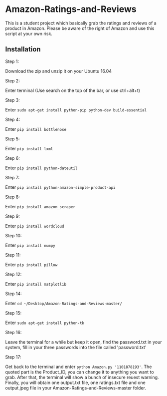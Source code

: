 # Amazon-Ratings-and-Reviews
This is a student project which basically grab the ratings and reviews of a product in Amazon. Please be aware of the right of Amazon and use this script at your own risk.

## Installation

Step 1:

Download the zip and unzip it on your Ubuntu 16.04

Step 2:

Enter terminal (Use search on the top of the bar, or use ctrl+alt+t)

Step 3:

Enter `sudo apt-get install python-pip python-dev build-essential`

Step 4:

Enter `pip install bottlenose`

Step 5:

Enter `pip install lxml`

Step 6:

Enter `pip install python-dateutil`

Step 7:

Enter `pip install python-amazon-simple-product-api`

Step 8:

Enter `pip install amazon_scraper`

Step 9:

Enter `pip install wordcloud`

Step 10:

Enter `pip install numpy`

Step 11:

Enter `pip install pillow`

Step 12:

Enter `pip install matplotlib`

Step 14:

Enter `cd ~/Desktop/Amazon-Ratings-and-Reviews-master/`

Step 15:

Enter `sudo apt-get install python-tk`

Step 16:

Leave the terminal for a while but keep it open, find the password.txt in your system, fill in your three passwords into the file called 'password.txt'

Step 17:

Get back to the terminal and enter `python Amazon.py '1101878193'`. The quoted part is the Product_ID, you can change it to anything you want to grab. After that, the terminal will show a bunch of insecure reuest warning. Finally, you will obtain one output.txt file, one ratings.txt file and one output.jpeg file in your Amazon-Ratings-and-Reviews-master folder.






